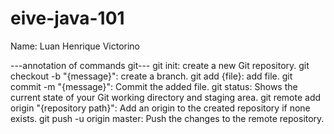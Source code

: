 # eive-java-101
Name: Luan Henrique Victorino

---annotation of commands git---
git init: create a new Git repository.
git checkout -b "{message}": create a branch.
git add {file}: add file.
git commit -m "{message}": Commit the added file.
git status: Shows the current state of your Git working directory and staging area.
git remote add origin "{repository path}": Add an origin to the created repository if none exists.
git push -u origin master: Push the changes to the remote repository.
